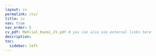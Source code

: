 ```yaml
---
layout: cv
permalink: /cv/
title: cv
nav: true
nav_order: 5
cv_pdf: Mehlial_Kazmi_CV.pdf # you can also use external links here
description: 
toc:
  sidebar: left
---
```

